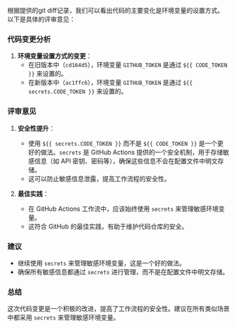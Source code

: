  
根据提供的git diff记录，我们可以看出代码的主要变化是环境变量的设置方式。以下是具体的评审意见：

### 代码变更分析
1. **环境变量设置方式的变更**：
   - 在旧版本中（`cd164d5`），环境变量 `GITHUB_TOKEN` 是通过 `${{ CODE_TOKEN }}` 来设置的。
   - 在新版本中（`ac1ffc6`），环境变量 `GITHUB_TOKEN` 是通过 `${{ secrets.CODE_TOKEN }}` 来设置的。

### 评审意见
1. **安全性提升**：
   - 使用 `${{ secrets.CODE_TOKEN }}` 而不是 `${{ CODE_TOKEN }}` 是一个更好的做法。`secrets` 是 GitHub Actions 提供的一个安全机制，用于存储敏感信息（如 API 密钥、密码等），确保这些信息不会在配置文件中明文存储。
   - 这可以防止敏感信息泄露，提高工作流程的安全性。

2. **最佳实践**：
   - 在 GitHub Actions 工作流中，应该始终使用 `secrets` 来管理敏感环境变量。
   - 这符合 GitHub 的最佳实践，有助于维护代码仓库的安全。

### 建议
- 继续使用 `secrets` 来管理敏感环境变量，这是一个好的做法。
- 确保所有敏感信息都通过 `secrets` 进行管理，而不是在配置文件中明文存储。

### 总结
这次代码变更是一个积极的改进，提高了工作流程的安全性。建议在所有类似场景中都采用 `secrets` 来管理敏感环境变量。